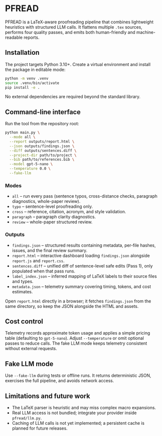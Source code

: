 # PFREAD

PFREAD is a LaTeX-aware proofreading pipeline that combines lightweight heuristics with structured LLM calls. It flattens multiple `.tex` sources, performs four quality passes, and emits both human-friendly and machine-readable reports.

## Installation

The project targets Python 3.10+. Create a virtual environment and install the package in editable mode:

```bash
python -m venv .venv
source .venv/bin/activate
pip install -e .
```

No external dependencies are required beyond the standard library.

## Command-line interface

Run the tool from the repository root:

```bash
python main.py \
  --mode all \
  --report outputs/report.html \
  --json outputs/findings.json \
  --diff outputs/sentences.diff \
  --project-dir path/to/project \
  --bib path/to/references.bib \
  --model gpt-5-nano \
  --temperature 0.0 \
  --fake-llm
```

### Modes

* `all` – run every pass (sentence typos, cross-distance checks, paragraph diagnostics, whole-paper review).
* `typo` – sentence-level proofreading only.
* `cross` – reference, citation, acronym, and style validation.
* `paragraph` – paragraph clarity diagnostics.
* `review` – whole-paper structured review.

### Outputs

* `findings.json` – structured results containing metadata, per-file hashes, issues, and the final review summary.
* `report.html` – interactive dashboard loading `findings.json` alongside `report.js` and `report.css`.
* `sentences.diff` – unified diff of sentence-level safe edits (Pass 1), only populated when that pass runs.
* `label_index.json` – inferred mapping of LaTeX labels to their source files and types.
* `metadata.json` – telemetry summary covering timing, tokens, and cost estimates.

Open `report.html` directly in a browser; it fetches `findings.json` from the same directory, so keep the JSON alongside the HTML and assets.

## Cost control

Telemetry records approximate token usage and applies a simple pricing table (defaulting to `gpt-5-nano`). Adjust `--temperature` or omit optional passes to reduce calls. The fake LLM mode keeps telemetry consistent without external requests.

## Fake LLM mode

Use `--fake-llm` during tests or offline runs. It returns deterministic JSON, exercises the full pipeline, and avoids network access.

## Limitations and future work

* The LaTeX parser is heuristic and may miss complex macro expansions.
* Real LLM access is not bundled; integrate your provider inside `pfread/llm.py`.
* Caching of LLM calls is not yet implemented; a persistent cache is planned for future releases.

